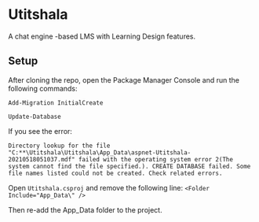# Utitshala
A chat engine -based LMS with Learning Design features.

## Setup
After cloning the repo, open the Package Manager Console and run the following commands:

`Add-Migration InitialCreate`

`Update-Database`

If you see the error:

`Directory lookup for the file "C:**\Utitshala\Utitshala\App_Data\aspnet-Utitshala-20210518051037.mdf" failed with the operating system error 2(The system cannot find the file specified.).
CREATE DATABASE failed. Some file names listed could not be created. Check related errors.`

Open `Utitshala.csproj` and remove the following line: `<Folder Include="App_Data\" />`

Then re-add the App_Data folder to the project. 
